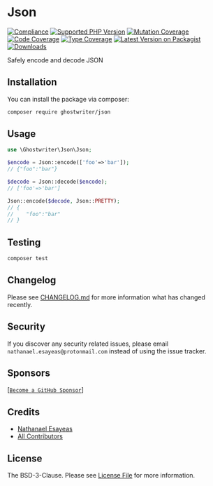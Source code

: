 # Json

[![Compliance](https://github.com/ghostwriter/json/actions/workflows/compliance.yml/badge.svg)](https://github.com/ghostwriter/json/actions/workflows/compliance.yml)
[![Supported PHP Version](https://badgen.net/packagist/php/ghostwriter/json?color=8892bf)](https://www.php.net/supported-versions)
[![Mutation Coverage](https://img.shields.io/endpoint?style=flat&url=https%3A%2F%2Fbadge-api.stryker-mutator.io%2Fgithub.com%2Fghostwriter%2Fjson%2Fmain)](https://dashboard.stryker-mutator.io/reports/github.com/ghostwriter/json/main)
[![Code Coverage](https://codecov.io/gh/ghostwriter/json/branch/main/graph/badge.svg)](https://codecov.io/gh/ghostwriter/json)
[![Type Coverage](https://shepherd.dev/github/ghostwriter/json/coverage.svg)](https://shepherd.dev/github/ghostwriter/json)
[![Latest Version on Packagist](https://badgen.net/packagist/v/ghostwriter/json)](https://packagist.org/packages/ghostwriter/json)
[![Downloads](https://badgen.net/packagist/dt/ghostwriter/json?color=blue)](https://packagist.org/packages/ghostwriter/json)

Safely encode and decode JSON

## Installation

You can install the package via composer:

``` bash
composer require ghostwriter/json
```

## Usage

```php
use \Ghostwriter\Json\Json;

$encode = Json::encode(['foo'=>'bar']);
// {"foo":"bar"}

$decode = Json::decode($encode);
// ['foo'=>'bar']

Json::encode($decode, Json::PRETTY); 
// {
//    "foo":"bar"
// }
```

## Testing

``` bash
composer test
```

## Changelog

Please see [CHANGELOG.md](./CHANGELOG.md) for more information what has changed recently.

## Security

If you discover any security related issues, please email `nathanael.esayeas@protonmail.com` instead of using the issue tracker.

## Sponsors

[[`Become a GitHub Sponsor`](https://github.com/sponsors/ghostwriter)]

## Credits

- [Nathanael Esayeas](https://github.com/ghostwriter)
- [All Contributors](https://github.com/ghostwriter/json/contributors)

## License

The BSD-3-Clause. Please see [License File](./LICENSE) for more information.
